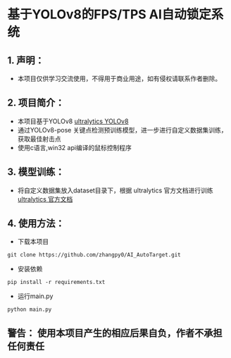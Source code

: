 # 基于YOLOv8的FPS/TPS AI自动锁定系统

## 1. 声明：

- 本项目仅供学习交流使用，不得用于商业用途，如有侵权请联系作者删除。

## 2. 项目简介：

- 本项目基于YOLOv8 [ultralytics YOLOv8](https://github.com/ultralytics/ultralytics)
- 通过YOLOv8-pose 关键点检测预训练模型，进一步进行自定义数据集训练，获取最佳射击点
- 使用c语言,win32 api编译的鼠标控制程序

## 3. 模型训练：

- 将自定义数据集放入dataset目录下，根据 ultralytics 官方文档进行训练 [ultralytics 官方文档](https://docs.ultralytics.com/tasks/pose/#models)

## 4. 使用方法：

- 下载本项目

```shell
git clone https://github.com/zhangpy0/AI_AutoTarget.git
```

- 安装依赖

```shell
pip install -r requirements.txt
```

- 运行main.py

```shell
python main.py
```


## 警告： 使用本项目产生的相应后果自负，作者不承担任何责任
